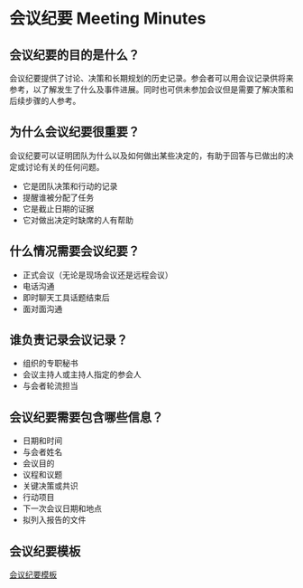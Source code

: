 # 会议纪要 Meeting Minutes

## 会议纪要的目的是什么？

会议纪要提供了讨论、决策和长期规划的历史记录。参会者可以用会议记录供将来参考，以了解发生了什么及事件进展。同时也可供未参加会议但是需要了解决策和后续步骤的人参考。

## 为什么会议纪要很重要？

会议纪要可以证明团队为什么以及如何做出某些决定的，有助于回答与已做出的决定或讨论有关的任何问题。

- 它是团队决策和行动的记录
- 提醒谁被分配了任务
- 它是截止日期的证据
- 它对做出决定时缺席的人有帮助

## 什么情况需要会议纪要？

- 正式会议（无论是现场会议还是远程会议）
- 电话沟通
- 即时聊天工具话题结束后
- 面对面沟通

## 谁负责记录会议记录？

- 组织的专职秘书
- 会议主持人或主持人指定的参会人
- 与会者轮流担当

## 会议纪要需要包含哪些信息？

- 日期和时间
- 与会者姓名
- 会议目的
- 议程和议题
- 关键决策或共识
- 行动项目
- 下一次会议日期和地点
- 拟列入报告的文件

## 会议纪要模板

[会议纪要模板](会议纪要模板.md)

